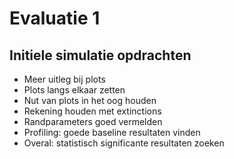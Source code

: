 # Evaluatie 1
## Initiele simulatie opdrachten

* Meer uitleg bij plots
* Plots langs elkaar zetten
* Nut van plots in het oog houden
* Rekening houden met extinctions
* Randparameters goed vermelden
* Profiling: goede baseline resultaten vinden
* Overal: statistisch significante resultaten zoeken
